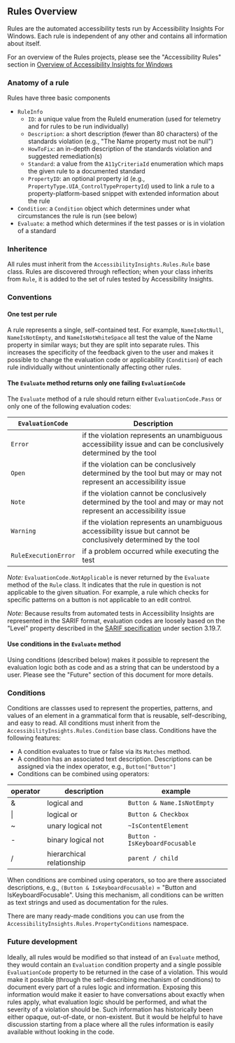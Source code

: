 ## Rules Overview

Rules are the automated accessibility tests run by Accessibility Insights For Windows. Each rule is independent of any other and contains all information about itself.

For an overview of the Rules projects, please see the "Accessibility Rules" section in [Overview of Accessibility Insights for Windows](./Overview.md)

### Anatomy of a rule

Rules have three basic components

- `RuleInfo` 
   - `ID`: a unique value from the RuleId enumeration (used for telemetry and for rules to be run individually)
   - `Description`: a short description (fewer than 80 characters) of the standards violation (e.g., "The Name property must not be null")
   - `HowToFix`: an in-depth description of the standards violation and suggested remediation(s)
   - `Standard`: a value from the `A11yCriteriaId` enumeration which maps the given rule to a documented standard
   - `PropertyID`: an optional property id (e.g., `PropertyType.UIA_ControlTypePropertyId`) used to link a rule to a property-platform-based snippet with extended information about the rule
- `Condition`: a `Condition` object which determines under what circumstances the rule is run (see below)
- `Evaluate`: a method which determines if the test passes or is in violation of a standard

### Inheritence

All rules must inherit from the `AccessibilityInsights.Rules.Rule` base class. Rules are discovered through reflection; when your class inherits from `Rule`,  it is added to the set of rules tested by Accessibility Insights. 

### Conventions

#### One test per rule

A rule represents a single, self-contained test. For example, `NameIsNotNull`, `NameIsNotEmpty`, and `NameIsNotWhiteSpace` all test the value of the Name property in similar ways; but they are split into separate rules. This increases the specificity of the feedback given to the user and makes it possible to change the evaluation code or applicability (`Condition`) of each rule individually without unintentionally affecting other rules.

#### The `Evaluate` method returns only one failing `EvaluationCode`

The `Evaluate` method of a rule should return either `EvaluationCode.Pass` or only one of the following evaluation codes:

`EvaluationCode` | Description
--- | ---
`Error` | if the violation represents an unambiguous accessibility issue and can be conclusively determined by the tool
`Open` | if the violation can be conclusively determined by the tool but may or may not represent an accessibility issue
`Note` | if the violation cannot be conclusively determined by the tool and may or may not represent an accessibility issue
`Warning` | if the violation represents an unambiguous accessibility issue but cannot be conclusively determined by the tool
`RuleExecutionError` | if a problem occurred while executing the test

_Note:_ `EvaluationCode.NotApplicable` is never returned by the `Evaluate` method of the `Rule` class. It indicates that the rule in question is not applicable to the given situation. For example, a rule which checks for specific patterns on a button is not applicable to an edit control.

_Note:_ Because results from automated tests in Accessibility Insights are represented in the SARIF format, evaluation codes are loosely based on the "Level" property described in the [SARIF specification](http://docs.oasis-open.org/sarif/sarif/v2.0/csprd01/sarif-v2.0-csprd01.html##_Toc517436065) under section 3.19.7.

#### Use conditions in the `Evaluate` method

Using conditions (described below) makes it possible to represent the evaluation logic both as code and as a string that can be understood by a user. Please see the "Future" section of this document for more details.

### Conditions

Conditions are classses used to represent the properties, patterns, and values of an element in a grammatical form that is reusable, self-describing, and easy to read. All conditions must inherit from the `AccessibilityInsights.Rules.Condition` base class. Conditions have the following features:

- A condition evaluates to true or false via its `Matches` method.
- A condition has an associated text description. Descriptions can be assigned via the index operator, e.g., `Button["Button"]` 
- Conditions can be combined using operators:

operator | description | example
--- | --- | ---
& | logical and | `Button & Name.IsNotEmpty`
&#124; | logical or | `Button & Checkbox`
~ | unary logical not | `~IsContentElement`
&#45; | binary logical not | `Button - IsKeyboardFocusable`
/ | hierarchical relationship | `parent / child`

When conditions are combined using operators, so too are there associated descriptions, e.g., `(Button & IsKeyboardFocusable)` = "Button and IsKeyboardFocusable". Using this mechanism, all conditions can be written as text strings and used as documentation for the rules.

There are many ready-made conditions you can use from the `AccessibilityInsights.Rules.PropertyConditions` namespace.

### Future development

Ideally, all rules would be modified so that instead of an `Evaluate` method, they would contain an `Evaluation` condition property and a single possible `EvaluationCode` property to be returned in the case of a violation. This would make it possible (through the self-describing mechanism of conditions) to document every part of a rules logic and information. Exposing this information would make it easier to have conversations about exactly when rules apply, what evaluation logic should be performed, and what the severity of a violation should be. Such information has historically been either opaque, out-of-date, or non-existent. But it would be helpful to have discussion starting from a place where all the rules information is easily available without looking in the code.
